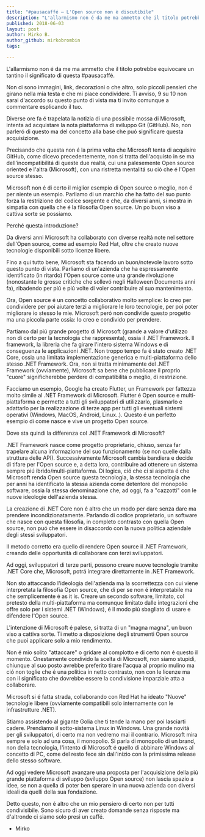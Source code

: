 ```yaml
---
title: "#pausacaffé – L'Open source non è discutibile"
description: "L'allarmismo non é da me ma ammetto che il titolo potrebbe equivocare un tantino il significato di questa #pausacaffé."
published: 2018-06-03
layout: post
author: Mirko B.
author_github: mirkobrombin
tags:

---
```

L'allarmismo non é da me ma ammetto che il titolo potrebbe equivocare un tantino il significato di questa #pausacaffé.

Non ci sono immagini, link, decorazioni o che altro, solo piccoli pensieri che girano nella mia testa e che mi piace condividere. Ti avviso, 9 su 10 non sarai d'accordo su questo punto di vista ma ti invito comunque a commentare esplicando il tuo.

Diverse ore fa é trapelata la notizia di una possibile mossa di Microsoft, intenta ad acquistare la nota piattaforma di sviluppo Git (GitHub). No, non parleró di questo ma del concetto alla base che puó significare questa acquisizione.

Precisando che questa non é la prima volta che Microsoft tenta di acquisire GitHub, come dicevo precedentemente, non si tratta dell'acquisto in se ma dell'incompatibilitá di queste due realtá, cui una palesemente Open source oriented e l'altra (Microsoft), con una ristretta mentalitá su ció che é l'Open source stesso.

Microsoft non é di certo il miglior esempio di Open source o meglio, non é per niente un esempio. Parliamo di un marchio che ha fatto del suo punto forza la restrizione del codice sorgente e che, da diversi anni, si mostra in simpatia con quella che é la filosofia Open source. Un po buon viso a cattiva sorte se possiamo.

Perché questa introduzione?

Da diversi anni Microsoft ha collaborato con diverse realtá note nel settore dell'Open source, come ad esempio Red Hat, oltre che creato nuove tecnologie disponibili sotto licenze libere.

Fino a qui tutto bene, Microsoft sta facendo un buon/notevole lavoro sotto questo punto di vista. Parliamo di un'azienda che ha espressamente identificato (in ritardo) l'Open source come una grande rivoluzione (nonostante le grosse critiche che sollevó negli Halloween Documents anni fa), ribadendo per piú e piú volte di voler contribuire al suo mantenimento.

Ora, Open source é un concetto collaborativo molto semplice: Io creo per condividere per poi aiutare terzi a migliorare le loro tecnologie, per poi poter migliorare io stesso le mie. Microsoft peró non condivide questo progetto ma una piccola parte ossia: Io creo e condivido per prendere.

Partiamo dal piú grande progetto di Microsoft (grande a valore d'utilizzo non di certo per la tecnologia che rappresenta), ossia il .NET Framework. Il framework, la libreria che fa girare l'intero sistema Windows e di conseguenza le applicazioni .NET. Non troppo tempo fa é stato creato .NET Core, ossia una limitata implementazione generica e multi-piattaforma dello stesso .NET Framework. Ora, non si tratta minimamente del .NET Framework (ovviamente), Microsoft sa bene che pubblicare il proprio "cuore" significherebbe perdere di compatibilitá o meglio, di restrizione.

Facciamo un esempio, Google ha creato Flutter, un Framework per fattezza molto simile al .NET Framework di Microsoft. Flutter é Open source e multi-piattaforma e permette a tutti gli sviluppatori di utilizzarlo, plasmarlo e adattarlo per la realizzazione di terze app per tutti gli eventuali sistemi operativi (Windows, MacOS, Android, Linux..). Questo é un perfetto esempio di come nasce e vive un progetto Open source.

Dove sta quindi la differenza col .NET Framework di Microsoft?

.NET Framework nasce come progetto proprietario, chiuso, senza far trapelare alcuna informazione del suo funzionamento (se non quelle dalla struttura delle API). Successivamente Microsoft cambia bandiera e decide di tifare per l'Open source e, a detta loro, contribuire ad ottenere un sistema sempre piú ibrido/multi-piattaforma. Di logica, ció che ci si aspetta é che Microsoft renda Open source questa tecnologia, la stessa tecnologia che per anni ha identificato la stessa azienda come detentore del monopolio software, ossia la stessa denominazione che, ad oggi, fa a "cazzotti" con le nuove ideologie dell'azienda stessa.

La creazione di .NET Core non é altro che un modo per dare senza dare ma prendere incondizionatamente. Parlando di codice proprietario, un software che nasce con questa filosofia, in completo contrasto con quella Open source, non puó che essere in disaccordo con la nuova politica aziendale degli stessi sviluppatori.

Il metodo corretto era quello di rendere Open source il .NET Framework, creando delle opportunità di collaborare con terzi sviluppatori.

Ad oggi, sviluppatori di terze parti, possono creare nuove tecnologie tramite .NET Core che, Microsoft, potrá integrare direttamente in .NET Framework.

Non sto attaccando l'ideologia dell'azienda ma la scorrettezza con cui viene interpretata la filosofia Open source, che di per se non é interpretabile ma che semplicemente é as it is. Creare un secondo software, limitato, col pretesto della multi-piattaforma ma comunque limitato dalle integrazioni che offre solo per i sistemi .NET (Windows), é il modo piú sbagliato di usare e difendere l'Open source.

L'intenzione di Microsoft é palese, si tratta di un "magna magna", un buon viso a cattiva sorte. Ti metto a disposizione degli strumenti Open source che puoi applicare solo a mio rendimento.

Non é mio solito "attaccare" o gridare al complotto e di certo non é questo il momento. Onestamente condivido la scelta di Microsoft, non siamo stupidi, chiunque al suo posto avrebbe preferito tirare l'acqua al proprio mulino ma ció non toglie che é una politica in netto contrasto, non con le licenze ma con il significato che dovrebbe essere la condivisione imparziale atta a collaborare.

Microsoft si é fatta strada, collaborando con Red Hat ha ideato "Nuove" tecnologie libere (ovviamente compatibili solo internamente con le infrastrutture .NET).

Stiamo assistendo al gigante Golia che ti tende la mano per poi lasciarti cadere. Prendiamo il sotto-sistema Linux in Windows. Una grande novitá per gli sviluppatori, di certo ma non vedremo mai il contrario. Microsoft mira sempre e solo ad una cosa, il monopolio. Si parla di monopolio di un brand, non della tecnologia, l'intento di Microsoft é quello di abbinare Windows al concetto di PC, come del resto fece sin dall'inizio con la primissima release dello stesso software.

Ad oggi vedere Microsoft avanzare una proposta per l'acquisizione della piú grande piattaforma di sviluppo (sviluppo Open source) non lascia spazio a idee, se non a quella di poter ben sperare in una nuova azienda con diversi ideali da quelli della sua fondazione.

Detto questo, non é altro che un mio pensiero di certo non per tutti condivisibile. Sono sicuro di aver creato domande senza risposte ma d'altronde ci siamo solo presi un caffé.

 - Mirko